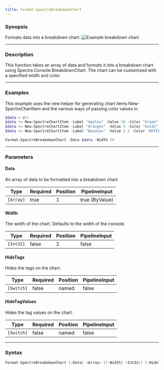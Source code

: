 ```yaml
---
title: Format-SpectreBreakdownChart
---
```








### Synopsis
Formats data into a breakdown chart.
![Example breakdown chart](/breakdownchart.png)



---


### Description

This function takes an array of data and formats it into a breakdown chart using Spectre.Console.BreakdownChart. The chart can be customized with a specified width and color.



---


### Examples
This example uses the new helper for generating chart items New-SpectreChartItem and the various ways of passing color values in.

```powershell
$data = @()
$data += New-SpectreChartItem -Label "Apples" -Value 10 -Color "Green"
$data += New-SpectreChartItem -Label "Oranges" -Value 5 -Color "Gold1"
$data += New-SpectreChartItem -Label "Bananas" -Value 2.2 -Color "#FFFF00"

Format-SpectreBreakdownChart -Data $data -Width 50
```


---


### Parameters
#### **Data**

An array of data to be formatted into a breakdown chart.






|Type     |Required|Position|PipelineInput |
|---------|--------|--------|--------------|
|`[Array]`|true    |1       |true (ByValue)|



#### **Width**

The width of the chart. Defaults to the width of the console.






|Type     |Required|Position|PipelineInput|
|---------|--------|--------|-------------|
|`[Int32]`|false   |2       |false        |



#### **HideTags**

Hides the tags on the chart.






|Type      |Required|Position|PipelineInput|
|----------|--------|--------|-------------|
|`[Switch]`|false   |named   |false        |



#### **HideTagValues**

Hides the tag values on the chart.






|Type      |Required|Position|PipelineInput|
|----------|--------|--------|-------------|
|`[Switch]`|false   |named   |false        |





---


### Syntax
```powershell
Format-SpectreBreakdownChart [-Data] <Array> [[-Width] <Int32>] [-HideTags] [-HideTagValues] [<CommonParameters>]
```
